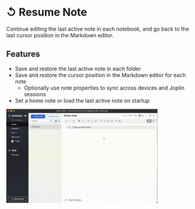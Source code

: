 # ↺ Resume Note

Continue editing the last active note in each notebook, and go back to the last cursor position in the Markdown editor.

## Features

- Save and restore the last active note in each folder
- Save and restore the cursor position in the Markdown editor for each note
    - Optionally use note properties to sync across devices and Joplin sessions
- Set a home note or load the last active note on startup

<img src="img/sticky-note.gif" width="80%">